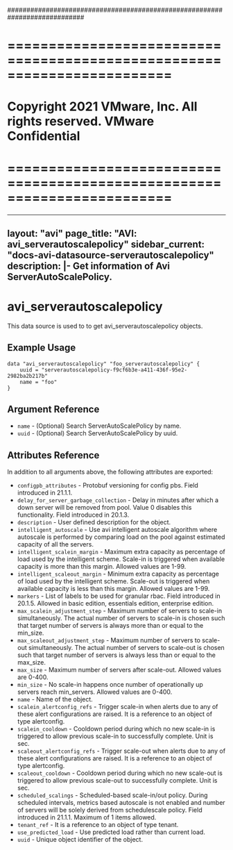 ############################################################################
# ========================================================================
# Copyright 2021 VMware, Inc.  All rights reserved. VMware Confidential
# ========================================================================
###

<!--
    Copyright 2021 VMware, Inc.
    SPDX-License-Identifier: Mozilla Public License 2.0
-->
---
layout: "avi"
page_title: "AVI: avi_serverautoscalepolicy"
sidebar_current: "docs-avi-datasource-serverautoscalepolicy"
description: |-
  Get information of Avi ServerAutoScalePolicy.
---

# avi_serverautoscalepolicy

This data source is used to to get avi_serverautoscalepolicy objects.

## Example Usage

```hcl
data "avi_serverautoscalepolicy" "foo_serverautoscalepolicy" {
    uuid = "serverautoscalepolicy-f9cf6b3e-a411-436f-95e2-2982ba2b217b"
    name = "foo"
}
```

## Argument Reference

* `name` - (Optional) Search ServerAutoScalePolicy by name.
* `uuid` - (Optional) Search ServerAutoScalePolicy by uuid.

## Attributes Reference

In addition to all arguments above, the following attributes are exported:

* `configpb_attributes` - Protobuf versioning for config pbs. Field introduced in 21.1.1.
* `delay_for_server_garbage_collection` - Delay in minutes after which a down server will be removed from pool. Value 0 disables this functionality. Field introduced in 20.1.3.
* `description` - User defined description for the object.
* `intelligent_autoscale` - Use avi intelligent autoscale algorithm where autoscale is performed by comparing load on the pool against estimated capacity of all the servers.
* `intelligent_scalein_margin` - Maximum extra capacity as percentage of load used by the intelligent scheme. Scale-in is triggered when available capacity is more than this margin. Allowed values are 1-99.
* `intelligent_scaleout_margin` - Minimum extra capacity as percentage of load used by the intelligent scheme. Scale-out is triggered when available capacity is less than this margin. Allowed values are 1-99.
* `markers` - List of labels to be used for granular rbac. Field introduced in 20.1.5. Allowed in basic edition, essentials edition, enterprise edition.
* `max_scalein_adjustment_step` - Maximum number of servers to scale-in simultaneously. The actual number of servers to scale-in is chosen such that target number of servers is always more than or equal to the min_size.
* `max_scaleout_adjustment_step` - Maximum number of servers to scale-out simultaneously. The actual number of servers to scale-out is chosen such that target number of servers is always less than or equal to the max_size.
* `max_size` - Maximum number of servers after scale-out. Allowed values are 0-400.
* `min_size` - No scale-in happens once number of operationally up servers reach min_servers. Allowed values are 0-400.
* `name` - Name of the object.
* `scalein_alertconfig_refs` - Trigger scale-in when alerts due to any of these alert configurations are raised. It is a reference to an object of type alertconfig.
* `scalein_cooldown` - Cooldown period during which no new scale-in is triggered to allow previous scale-in to successfully complete. Unit is sec.
* `scaleout_alertconfig_refs` - Trigger scale-out when alerts due to any of these alert configurations are raised. It is a reference to an object of type alertconfig.
* `scaleout_cooldown` - Cooldown period during which no new scale-out is triggered to allow previous scale-out to successfully complete. Unit is sec.
* `scheduled_scalings` - Scheduled-based scale-in/out policy. During scheduled intervals, metrics based autoscale is not enabled and number of servers will be solely derived from schedulescale policy. Field introduced in 21.1.1. Maximum of 1 items allowed.
* `tenant_ref` - It is a reference to an object of type tenant.
* `use_predicted_load` - Use predicted load rather than current load.
* `uuid` - Unique object identifier of the object.

